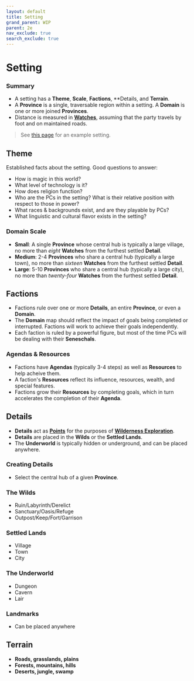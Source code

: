 ```yaml
---
layout: default
title: Setting
grand_parent: WIP
parent: 2e
nav_exclude: true
search_exclude: true
---
```


# Setting

### Summary
- A setting has a **Theme**, **Scale**, **Factions**, **Details, and **Terrain**.
- A **Province** is a single, traversable region within a setting. A **Domain** is one or more joined **Provinces**.
- Distance is measured in [**Watches**](/wip/2e/wilderness-exploration/#travel), assuming that the party travels by foot and on maintained roads.

> See [this page](/wip/2e/example-setting) for an example setting.

## Theme
Established facts about the setting. Good questions to answer: 
- How is magic in this world?
- What level of technology is it?
- How does religion function?
- Who are the PCs in the setting? What is their relative position with respect to those in power?
- What races & backgrounds exist, and are they playable by PCs?
- What linguistic and cultural flavor exists in the setting?

### Domain Scale
- **Small**: A single **Province** whose central hub is typically a large village, no more than _eight_ **Watches** from the furthest settled **Detail**.  
- **Medium**: 2-4 **Provinces** who share a central hub (typically a large town), no more than _sixteen_ **Watches** from the furthest settled **Detail**.
- **Large**: 5-10 **Provinces** who share a central hub (typically a large city), no more than _twenty-four_ **Watches** from the furthest settled **Detail**.

## Factions
- Factions rule over one or more **Details**, an entire **Province**, or even a **Domain**. 
- The **Domain** map should reflect the impact of goals being completed or interrupted. Factions will work to achieve their goals independently.
- Each faction is ruled by a powerful figure, but most of the time PCs will be dealing with their **Seneschals**. 

### Agendas & Resources
- Factions have **Agendas** (typically 3-4 steps) as well as **Resources** to help acheive them. 
- A faction's **Resources** reflect its influence, resources, wealth, and special features. 
- Factions grow their **Resources** by completing goals, which in turn accelerates the completion of their **Agenda**.

## Details
- **Details** act as [**Points**](/wip/2e/wilderness-exploration/#points) for the purposes of [**Wilderness Exploration**](/wip/2e/wilderness-exploration).
- **Details** are placed in the **Wilds** or the **Settled Lands**. 
- The **Underworld** is typically hidden or underground, and can be placed anywhere.

### Creating Details
- Select the central hub of a given **Province**.

### The Wilds
- Ruin/Labyrinth/Derelict
- Sanctuary/Oasis/Refuge
- Outpost/Keep/Fort/Garrison

### Settled Lands
- Village
- Town
- City

### The Underworld
- Dungeon
- Cavern
- Lair

### Landmarks
- Can be placed anywhere

## Terrain
- **Roads, grasslands, plains**
- **Forests, mountains, hills** 
- **Deserts, jungle, swamp**  


